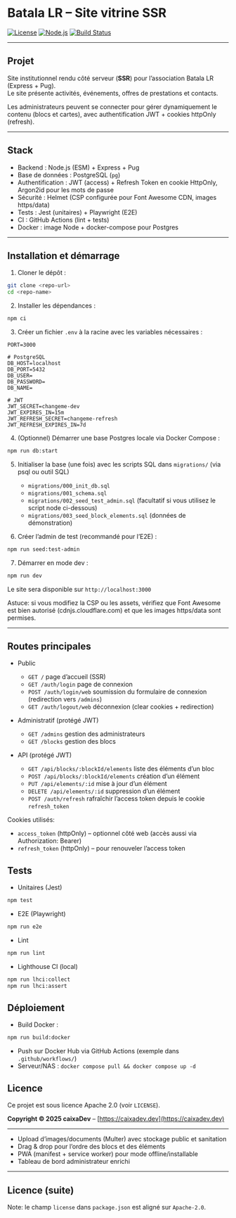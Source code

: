 # Batala LR – Site vitrine SSR

[![License](https://img.shields.io/badge/License-Apache%202.0-blue.svg)](LICENSE)
[![Node.js](https://img.shields.io/badge/node-24.10.0-green)](https://nodejs.org/)
[![Build Status](https://img.shields.io/github/workflow/status/<username>/<repo>/PR%20checks?label=CI)]()

---

## Projet

Site institutionnel rendu côté serveur (**SSR**) pour l’association Batala LR (Express + Pug).  
Le site présente activités, événements, offres de prestations et contacts.

Les administrateurs peuvent se connecter pour gérer dynamiquement le contenu (blocs et cartes),
avec authentification JWT + cookies httpOnly (refresh).

---

## Stack

- Backend : Node.js (ESM) + Express + Pug  
- Base de données : PostgreSQL (`pg`)  
- Authentification : JWT (access) + Refresh Token en cookie HttpOnly, Argon2id pour les mots de passe  
- Sécurité : Helmet (CSP configurée pour Font Awesome CDN, images https/data)  
- Tests : Jest (unitaires) + Playwright (E2E)  
- CI : GitHub Actions (lint + tests)  
- Docker : image Node + docker-compose pour Postgres

---

## Installation et démarrage

1. Cloner le dépôt :

```bash
git clone <repo-url>
cd <repo-name>
```

2. Installer les dépendances :

```bash
npm ci
```

3. Créer un fichier `.env` à la racine avec les variables nécessaires :

```env
PORT=3000

# PostgreSQL
DB_HOST=localhost
DB_PORT=5432
DB_USER=
DB_PASSWORD=
DB_NAME=

# JWT
JWT_SECRET=changeme-dev
JWT_EXPIRES_IN=15m
JWT_REFRESH_SECRET=changeme-refresh
JWT_REFRESH_EXPIRES_IN=7d
```

4. (Optionnel) Démarrer une base Postgres locale via Docker Compose :

```bash
npm run db:start
```

5. Initialiser la base (une fois) avec les scripts SQL dans `migrations/` (via psql ou outil SQL)
	- `migrations/000_init_db.sql`
	- `migrations/001_schema.sql`
	- `migrations/002_seed_test_admin.sql` (facultatif si vous utilisez le script node ci-dessous)
	- `migrations/003_seed_block_elements.sql` (données de démonstration)

6. Créer l’admin de test (recommandé pour l’E2E) :

```bash
npm run seed:test-admin
```

7. Démarrer en mode dev : 

```bash
npm run dev
```

Le site sera disponible sur `http://localhost:3000`

Astuce: si vous modifiez la CSP ou les assets, vérifiez que Font Awesome est
bien autorisé (cdnjs.cloudflare.com) et que les images https/data sont permises.

---

## Routes principales

- Public
	- `GET /` page d’accueil (SSR)
	- `GET /auth/login` page de connexion
	- `POST /auth/login/web` soumission du formulaire de connexion (redirection vers `/admins`)
	- `GET /auth/logout/web` déconnexion (clear cookies + redirection)

- Administratif (protégé JWT)
	- `GET /admins` gestion des administrateurs
	- `GET /blocks` gestion des blocs

- API (protégé JWT)
	- `GET /api/blocks/:blockId/elements` liste des éléments d’un bloc
	- `POST /api/blocks/:blockId/elements` création d’un élément
	- `PUT /api/elements/:id` mise à jour d’un élément
	- `DELETE /api/elements/:id` suppression d’un élément
	- `POST /auth/refresh` rafraîchir l’access token depuis le cookie `refresh_token`

Cookies utilisés:
- `access_token` (httpOnly) – optionnel côté web (accès aussi via Authorization: Bearer)
- `refresh_token` (httpOnly) – pour renouveler l’access token

## Tests

* Unitaires (Jest)
  
```bash
npm test
```

* E2E (Playwright)
  
```bash
npm run e2e
```

* Lint

```bash
npm run lint
```

* Lighthouse CI (local)

```bash
npm run lhci:collect
npm run lhci:assert
```

## Déploiement

* Build Docker :

```bash
npm run build:docker
```

* Push sur Docker Hub via GitHub Actions (exemple dans `.github/workflows/`)
* Serveur/NAS : `docker compose pull && docker compose up -d`

## Licence

Ce projet est sous licence Apache 2.0 (voir `LICENSE`).

**Copyright © 2025 caixaDev** – [https://caixadev.dev](https://caixadev.dev)

---

- Upload d’images/documents (Multer) avec stockage public et sanitation
- Drag & drop pour l’ordre des blocs et des éléments
- PWA (manifest + service worker) pour mode offline/installable
- Tableau de bord administrateur enrichi

---

## Licence (suite)

Note: le champ `license` dans `package.json` est aligné sur `Apache-2.0`.


